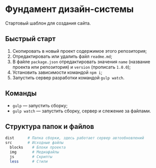 # Фундамент дизайн-системы

Стартовый шаблон для создания сайта.

## Быстрый старт

1. Скопировать в новый проект содержимое этого репозитория;
2. Отредактировать или удалить файл `readme.md`;
3. В файле `package.json` отредактировать значения `name` (название проекта или репозитория) и `version` (прописать `1.0.0`);
4. Установить зависимости командой `npm i`;
5. Запустить сервер разработки командой `gulp watch`.

## Команды

* `gulp` — запустить сборку;
* `gulp watch` — запустить сборку, сервер и слежение за файлами.

## Структура папок и файлов

```bash
dist      # Папка сборки, здесь работает сервер автообновлений 
src       # Исходные файлы
  blocks    # Блоки проекта
  img       # Медиафайлы
  js        # Скрипты
  less      # Стили
```
